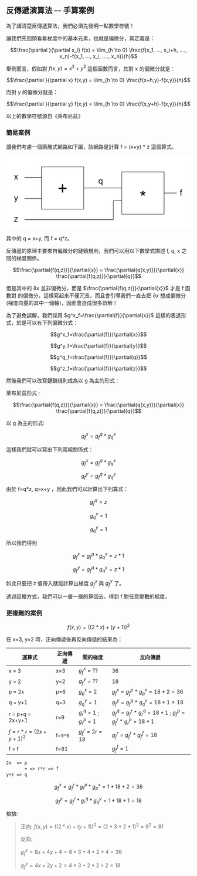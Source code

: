 ## 反傳遞演算法 -- 手算案例

為了講清楚反傳遞算法，我們必須先發明一點數學符號！

讓我們先回頭看看梯度中的基本元素，也就是偏微分，其定義是：

```math
\frac{\partial }{\partial x_i} f(x) = \lim_{h \to 0} \frac{f(x_1, ..., x_i+h, ...., x_n)-f(x_1, ..., x_i, ...., x_n)}{h}
```

舉例而言，假如對 $`f(x,y) = x^2+y^2`$  這個函數而言，其對 x 的偏微分就是：

```math
\frac{\partial }{\partial x} f(x,y) = \lim_{h \to 0} \frac{f(x+h,y)-f(x,y)}{h}
```

而對 y 的偏微分就是：

```math
\frac{\partial }{\partial y} f(x,y) = \lim_{h \to 0} \frac{f(x,y+h)-f(x,y)}{h}
```

以上的數學符號源自《萊布尼茲》

### 簡易案例

讓我們考慮一個兩層式網路如下圖，該網路是計算 f = (x+y) * z 這個算式。

![](./img/gateNet.png)

其中的 q = x+y, 而 f = q*z。

反傳遞的原理主要來自偏微分的鏈鎖規則，我們可以用以下數學式描述 f, q, x 之間的梯度關係。

```math
\frac{\partial{f(q,z)}}{\partial{x}} = \frac{\partial{q(x,y)}}{\partial{x}} \frac{\partial{f(q,z)}}{\partial{q}}
```

但是其中的 $`{\partial{x}}`$ 並非偏微分，而是 $`\frac{\partial{f(q,z)}}{\partial{x}}`$ 才是 f 函數對 的偏微分，這樣寫起來不僅冗長，而且會引導我們一直去把 $`{\partial{x}}`$ 想成偏微分 (梯度向量的其中一個軸)，因而會造成很多誤解！

為了避免誤解，我們採用 $`g^x_f=\frac{\partial{f}}{\partial{x}}`$ 這樣的表達形式，於是可以有下列偏微分式：

```math
g^x_f=\frac{\partial{f}}{\partial{x}}
```

```math
g^y_f=\frac{\partial{f}}{\partial{y}}
```

```math
g^q_f=\frac{\partial{f}}{\partial{q}}
```

```math
g^z_f=\frac{\partial{f}}{\partial{z}}
```

然後我們可以改寫鏈鎖規則成為以 g 為主的形式：

萊布尼茲形式 : 

```math
\frac{\partial{f(q,z)}}{\partial{x}} = \frac{\partial{q(x,y)}}{\partial{x}} \frac{\partial{f(q,z)}}{\partial{q}}
```

以 g 為主的形式:  

```math
g^x_f = g^q_f * g^x_q
```

這樣我們就可以寫出下列兩組關係式：

```math
g^x_f = g^q_f * g^x_q
```

```math
g^y_f = g^q_f * g^y_q
```

由於 f=q*z, q=x+y ，因此我們可以計算出下列算式：

```math
g^q_f = z
```

```math
g^x_q = 1
```

```math
g^y_q = 1
```

所以我們得到


```math
g^x_f = g^q_f * g^x_q = z * 1
```

```math
g^y_f = g^q_f * g^y_q = z * 1
```


如此只要把 z 值帶入就能計算出梯度 $`g^x_f`$ 與  $`g^y_f`$ 了。 


透過這種方式，我們可以一層一層的算回去，得到 f 對任意變數的梯度。

### 更複雜的案例


```math
f(x,y) = ((2*x)+(y+1))^2
```

在 x=3, y=2 時，正向傳遞後再反向傳遞的結果為：

運算式               | 正向傳遞  |  閘的梯度                     | 反向傳遞
---------------------|----------|------------------------------|------------
x = 3                | x=3      | $`g^x_f = ??`$                 | 36
y = 2                | y=2      | $`g^y_f = ??`$                 | 18
p = 2x               | p=6      | $`g^x_p = 2`$                  | $`g^x_f = g^p_f*g^x_p=18*2=36`$
q = y+1              | q=3      | $`g^y_q = 1`$                  | $`g^y_f = g^q_f*g^y_q=18*1=18`$
r = p+q = 2x+y+1     | r=9      | $`g^q_r = 1`$ ; $`g^p_r = 1`$    | $`g^q_f = g^r_f*g^q_r=18*1`$ ;  $`g^p_f=g^r_f*g^p_r=18*1`$
$`f = r*r = (2x+y+1)^2`$ | f=`9*9`    | $`g^r_f = 2r=18`$              | $`g^r_f = g^r_f*g^f_f=18`$
f = f                | f=81     |                              | $`g^f_f = 1`$


```
2x  => p
       + => r*r => f
y+1 => q
```

```math
g^x_f = g^r_f * g^p_r * g^x_p = 1*18*2=36
```

```math
g^y_f = g^r_f * g^q_r * g^y_q = 1*18*1=18
```


檢驗: 

> 正向: $`f(x,y) = ((2*x)+(y+1))^2 = (2*3+2+1)^2 = 9^2 = 81`$
> 
> 反向:
> 
> $`g^x_f = 8x + 4y + 4 = 8*3 + 4*2 + 4 = 36`$
> 
> $`g^y_f = 4x + 2y + 2 = 4*3 + 2*2 + 2 = 18`$
